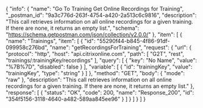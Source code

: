 {
  "info": {
    "name": "Go To Training Get Online Recordings for Training",
    "_postman_id": "9a3c776d-263f-4754-a420-2a513c6c9816",
    "description": "This call retrieves information on all online recordings for a given training. If there are none, it returns an empty list.",
    "schema": "https://schema.getpostman.com/json/collection/v2.0.0/"
  },
  "item": [
    {
      "name": "Trainings",
      "item": [
        {
          "id": "55290f44-b845-4f86-91df-099958c276bd",
          "name": "getRecordingsForTraining",
          "request": {
            "url": {
              "protocol": "http",
              "host": "api.citrixonline.com",
              "path": [
                "G2T",
                "rest",
                "trainings/:trainingKey/recordings"
              ],
              "query": [
                {
                  "key": "No Name",
                  "value": "%7B%7D",
                  "disabled": false
                }
              ],
              "variable": [
                {
                  "id": "trainingKey",
                  "value": "trainingKey",
                  "type": "string"
                }
              ]
            },
            "method": "GET",
            "body": {
              "mode": "raw"
            },
            "description": "This call retrieves information on all online recordings for a given training. If there are none, it returns an empty list."
          },
          "response": [
            {
              "status": "OK",
              "code": 200,
              "name": "Response_200",
              "id": "354f5156-3118-4640-a482-589aa845ee96"
            }
          ]
        }
      ]
    }
  ]
}